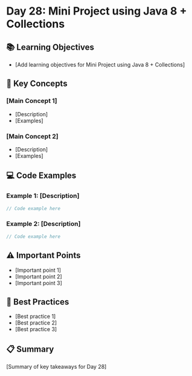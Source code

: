 # Day 28: Mini Project using Java 8 + Collections

## 📚 Learning Objectives
- [Add learning objectives for Mini Project using Java 8 + Collections]

## 🔧 Key Concepts

### [Main Concept 1]
- [Description]
- [Examples]

### [Main Concept 2]
- [Description]
- [Examples]

## 💻 Code Examples

### Example 1: [Description]
```java
// Code example here
```

### Example 2: [Description]
```java
// Code example here
```

## ⚠️ Important Points
- [Important point 1]
- [Important point 2]
- [Important point 3]

## 🎯 Best Practices
- [Best practice 1]
- [Best practice 2]
- [Best practice 3]

## 📋 Summary
[Summary of key takeaways for Day 28]
